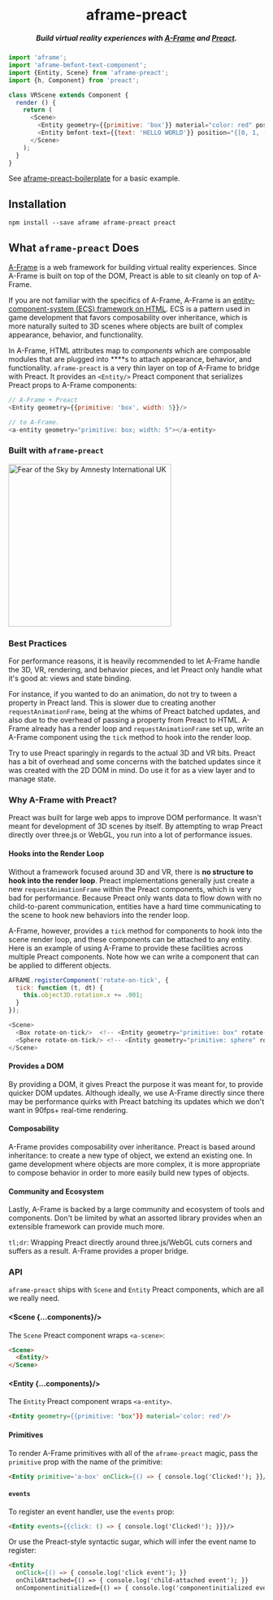 <h1 align="center">aframe-preact</h1>

<h5 align="center">
  Build virtual reality experiences with <b><a href="https://aframe.io">A-Frame</a></b> and <b><a href="https://preactjs.com/">Preact</a></b>.
</h5>

```js
import 'aframe';
import 'aframe-bmfont-text-component';
import {Entity, Scene} from 'aframe-preact';
import {h, Component} from 'preact';

class VRScene extends Component {
  render () {
    return (
      <Scene>
        <Entity geometry={{primitive: 'box'}} material="color: red" position={[0, 0, -5]}/>
        <Entity bmfont-text={{text: 'HELLO WORLD'}} position="{[0, 1, -5]}"/>
      </Scene>
    );
  }
}
```

See [aframe-preact-boilerplate](https://github.com/POWSTER/aframe-preact-boilerplate)
for a basic example.

## Installation

```
npm install --save aframe aframe-preact preact
```

## What `aframe-preact` Does

[A-Frame](https://aframe.io) is a web framework for building virtual reality
experiences. Since A-Frame is built on top of the DOM, Preact is able to sit
cleanly on top of A-Frame.

If you are not familiar with the specifics of A-Frame, A-Frame is an
[entity-component-system (ECS) framework on
HTML](https://aframe.io/docs/0.3.0/core/). ECS is a pattern used in game
development that favors composability over inheritance, which is more naturally
suited to 3D scenes where objects are built of complex appearance, behavior,
and functionality.

In A-Frame, HTML attributes map to *components* which are composable modules
that are plugged into **<a-entity>**s to attach appearance, behavior, and
functionality. `aframe-preact` is a very thin layer on top of A-Frame to bridge
with Preact. It provides an `<Entity/>` Preact component that serializes Preact
props to A-Frame components:

```js
// A-Frame + Preact
<Entity geometry={{primitive: 'box', width: 5}}/>

// to A-Frame.
<a-entity geometry="primitive: box; width: 5"></a-entity>
```

### Built with `aframe-preact`

<a href="http://360syria.com">
<img width="320" alt="Fear of the Sky by Amnesty International UK" src="https://cloud.githubusercontent.com/assets/674727/19344336/a5830bbe-90ee-11e6-9f68-2c23a9be4e95.png">
</a>

### Best Practices

For performance reasons, it is heavily recommended to let A-Frame handle the
3D, VR, rendering, and behavior pieces, and let Preact only handle what it's
good at: views and state binding.

For instance, if you wanted to do an animation, do not try to tween a property
in Preact land. This is slower due to creating another `requestAnimationFrame`,
being at the whims of Preact batched updates, and also due to the overhead of
passing a property from Preact to HTML. A-Frame already has a render loop and
`requestAnimationFrame` set up, write an A-Frame component using the `tick`
method to hook into the render loop.

Try to use Preact sparingly in regards to the actual 3D and VR bits. Preact has a
bit of overhead and some concerns with the batched updates since it was created
with the 2D DOM in mind. Do use it for as a view layer and to manage state.

### Why A-Frame with Preact?

Preact was built for large web apps to improve DOM performance. It wasn't meant
for development of 3D scenes by itself. By attempting to wrap Preact directly
over three.js or WebGL, you run into a lot of performance issues.

#### Hooks into the Render Loop

Without a framework focused around 3D and VR, there is **no structure to hook
into the render loop**. Preact implementations generally just create a new
`requestAnimationFrame` within the Preact components, which is very bad for
performance. Because Preact only wants data to flow down with no child-to-parent
communication, entities have a hard time communicating to the scene to hook new
behaviors into the render loop.

A-Frame, however, provides a `tick` method for components to hook into the
scene render loop, and these components can be attached to any entity. Here
is an example of using A-Frame to provide these facilities across multiple
Preact components. Note how we can write a component that can be applied to
different objects.

```js
AFRAME.registerComponent('rotate-on-tick', {
  tick: function (t, dt) {
    this.object3D.rotation.x += .001;
  }
});

<Scene>
  <Box rotate-on-tick/>  <!-- <Entity geometry="primitive: box" rotate-on-tick/> -->
  <Sphere rotate-on-tick/> <!-- <Entity geometry="primitive: sphere" rotate-on-tick/> -->
</Scene>
```

#### Provides a DOM

By providing a DOM, it gives Preact the purpose it was meant for, to provide
quicker DOM updates. Although ideally, we use A-Frame directly since there may
be performance quirks with Preact batching its updates which we don't want in
90fps+ real-time rendering.

#### Composability

A-Frame provides composability over inheritance.  Preact is based around
inheritance: to create a new type of object, we extend an existing one. In game
development where objects are more complex, it is more appropriate to compose
behavior in order to more easily build new types of objects.

#### Community and Ecosystem

Lastly, A-Frame is backed by a large community and ecosystem of tools and
components. Don't be limited by what an assorted library provides when an
extensible framework can provide much more.

`tl;dr`: Wrapping Preact directly around three.js/WebGL cuts corners and suffers
as a result. A-Frame provides a proper bridge.

### API

`aframe-preact` ships with `Scene` and `Entity` Preact components, which are all
we really need.

#### \<Scene {...components}/>

The `Scene` Preact component wraps `<a-scene>`:

```html
<Scene>
  <Entity/>
</Scene>
```

#### \<Entity {...components}/>

The `Entity` Preact component wraps `<a-entity>`.

```html
<Entity geometry={{primitive: 'box'}} material='color: red'/>
```

#### Primitives

To render A-Frame primitives with all of the `aframe-preact` magic, pass the
`primitive` prop with the name of the primitive:

```html
<Entity primitive='a-box' onClick={() => { console.log('Clicked!'); }}/>
```

#### `events`

To register an event handler, use the `events` prop:

```html
<Entity events={{click: () => { console.log('Clicked!'); }}}/>
```

Or use the Preact-style syntactic sugar, which will infer the event name to
register:

```html
<Entity
  onClick={() => { console.log('click event'); }}
  onChildAttached={() => { console.log('child-attached event'); }}
  onComponentinitialized={() => { console.log('componentinitialized event'); }}/>
```
